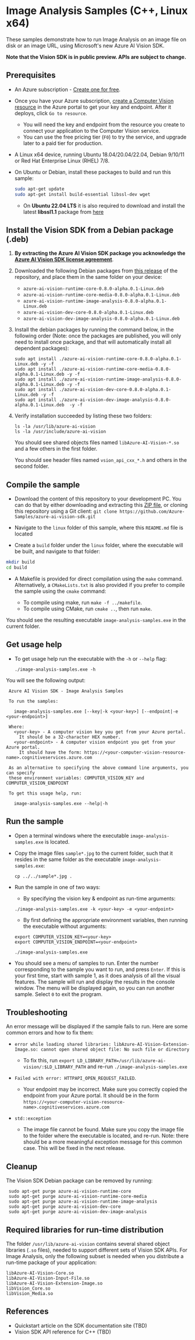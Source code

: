 # Image Analysis Samples (C++, Linux x64)

These samples demonstrate how to run Image Analysis on an image file on disk or an image URL, using Microsoft's new Azure AI Vision SDK.

**Note that the Vision SDK is in public preview. APIs are subject to change.**

## Prerequisites

* An Azure subscription - [Create one for free](https://azure.microsoft.com/free/cognitive-services/).

* Once you have your Azure subscription, [create a Computer Vision resource](https://portal.azure.com/#create/Microsoft.CognitiveServicesComputerVision) in the Azure portal to get your key and endpoint. After it deploys, click `Go to resource`.

  * You will need the key and endpoint from the resource you create to connect your application to the Computer Vision service.
  * You can use the free pricing tier (`F0`) to try the service, and upgrade later to a paid tier for production.

* A Linux x64 device, running Ubuntu 18.04/20.04/22.04, Debian 9/10/11 or Red Hat Enterprise Linux (RHEL) 7/8.

* On Ubuntu or Debian, install these packages to build and run this sample:

  ```sh
  sudo apt-get update
  sudo apt-get install build-essential libssl-dev wget
  ```

  * On **Ubuntu 22.04 LTS** it is also required to download and install the latest **libssl1.1** package from [here](http://security.ubuntu.com/ubuntu/pool/main/o/openssl)

## Install the Vision SDK from a Debian package (.deb)

1. **By extracting the Azure AI Vision SDK package you acknowledge the [Azure AI Vision SDK license agreement](https://aka.ms/azai/vision/license)**.

1. Downloaded the following Debian packages from [this release](https://github.com/Azure-Samples/azure-ai-vision-sdk/releases/tag/0.8.0-alpha.0.33370873) of the repository, and place them in the same folder on your device:
   * `azure-ai-vision-runtime-core-0.8.0-alpha.0.1-Linux.deb`
   * `azure-ai-vision-runtime-core-media-0.8.0-alpha.0.1-Linux.deb`
   * `azure-ai-vision-runtime-image-analysis-0.8.0-alpha.0.1-Linux.deb`
   * `azure-ai-vision-dev-core-0.8.0-alpha.0.1-Linux.deb`
   * `azure-ai-vision-dev-image-analysis-0.8.0-alpha.0.1-Linux.deb`

1. Install the debian packages by running the command below, in the following order (Note: once the packages are published, you will only need to install once package, and that will automatically install all dependent packages):

   ```
   sudo apt install ./azure-ai-vision-runtime-core-0.8.0-alpha.0.1-Linux.deb -y -f
   sudo apt install ./azure-ai-vision-runtime-core-media-0.8.0-alpha.0.1-Linux.deb -y -f
   sudo apt install ./azure-ai-vision-runtime-image-analysis-0.8.0-alpha.0.1-Linux.deb -y -f
   sudo apt install ./azure-ai-vision-dev-core-0.8.0-alpha.0.1-Linux.deb -y -f
   sudo apt install ./azure-ai-vision-dev-image-analysis-0.8.0-alpha.0.1-Linux.deb  -y -f
   ```

1. Verify installation succeeded by listing these two folders:

   ```
   ls -la /usr/lib/azure-ai-vision
   ls -la /usr/include/azure-ai-vision
   ```

   You should see shared objects files named `libAzure-AI-Vision-*.so` and a few others in the first folder.

   You should see header files named `vsion_api_cxx_*.h` and others in the second folder.

## Compile the sample

* Download the content of this repository to your development PC. You can do that by either downloading and extracting this [ZIP file](https://github.com/Azure-Samples/azure-ai-vision-sdk/archive/master.zip), or cloning this repository using a Git client: `git clone https://github.com/Azure-Samples/azure-ai-vision-sdk.git`

* Navigate to the `linux` folder of this sample, where this `README.md` file is located

* Create a `build` folder under the `linux` folder, where the executable will be built, and navigate to that folder:

```sh
mkdir build 
cd build
```

* A Makefile is provided for direct compilation using the `make` command. Alternatively, a `CMakeLists.txt` is also provided if you prefer to compile the sample using the `cmake` command:

  * To compile using make, run `make -f ../makefile`.
  * To compile using CMake, run `cmake ..`, then run `make`.

You should see the resulting executable `image-analysis-samples.exe` in the current folder.

## Get usage help

* To get usage help run the executable with the `-h` or `--help` flag:
    ```
    ./image-analysis-samples.exe -h
    ```

You will see the following output:
```
 Azure AI Vision SDK - Image Analysis Samples

 To run the samples:

   image-analysis-samples.exe [--key|-k <your-key>] [--endpoint|-e <your-endpoint>]

 Where:
   <your-key> - A computer vision key you get from your Azure portal.
     It should be a 32-character HEX number.
   <your-endpoint> - A computer vision endpoint you get from your Azure portal.
     It should have the form: https://<your-computer-vision-resource-name>.cognitiveservices.azure.com

 As an alternative to specifying the above command line arguments, you can specify
 these environment variables: COMPUTER_VISION_KEY and COMPUTER_VISION_ENDPOINT

 To get this usage help, run:

   image-analysis-samples.exe --help|-h
```

## Run the sample

* Open a terminal windows where the executable `image-analysis-samples.exe` is located.

* Copy the image files `sample*.jpg` to the current folder, such that it resides in the same folder as the executable `image-analysis-samples.exe`:
    ```
    cp ../../sample*.jpg .
    ```
    
* Run the sample in one of two ways:
  * By specifying the vision key & endpoint as run-time arguments:
  ```
  ./image-analysis-samples.exe -k <your-key> -e <your-endpoint>
  ```
  * By first defining the appropriate environment variables, then running the executable without arguments:
  ```
  export COMPUTER_VISION_KEY=<your-key>
  export COMPUTER_VISION_ENDPOINT=<your-endpoint>

  ./image-analysis-samples.exe
  ```

* You should see a menu of samples to run. Enter the number corresponding to the sample you want to run, and press `Enter`. If this is your first time, start with sample 1, as it does analysis of all the visual features. The sample will run and display the results in the console window. The menu will be displayed again, so you can run another sample. Select `0` to exit the program.

## Troubleshooting

An error message will be displayed if the sample fails to run. Here are some common errors and how to fix them:

* `error while loading shared libraries: libAzure-AI-Vision-Extension-Image.so: cannot open shared object file: No such file or directory`
  * To fix this, run `export LD_LIBRARY_PATH=/usr/lib/azure-ai-vision/:$LD_LIBRARY_PATH` and re-run `./image-analysis-samples.exe`

* `Failed with error: HTTPAPI_OPEN_REQUEST_FAILED`.
  * Your endpoint may be incorrect. Make sure you correctly copied the endpoint from your Azure portal. It should be in the form `https://<your-computer-vision-resource-name>.cognitiveservices.azure.com`

* `std::exception`
  * The image file cannot be found. Make sure you copy the image file to the folder where the executable is located, and re-run. Note: there should be a more meaningful exception message for this common case. This will be fixed in the next release.

## Cleanup

The Vision SDK Debian package can be removed by running:

```
 sudo apt-get purge azure-ai-vision-runtime-core
 sudo apt-get purge azure-ai-vision-runtime-core-media
 sudo apt-get purge azure-ai-vision-runtime-image-analysis
 sudo apt-get purge azure-ai-vision-dev-core
 sudo apt-get purge azure-ai-vision-dev-image-analysis
```

## Required libraries for run-time distribution

The folder `/usr/lib/azure-ai-vision` contains several shared object libraries (`.so` files), needed to support different sets of Vision SDK APIs. For Image Analysis, only the following subset is needed when you distribute a run-time package of your application:

```
libAzure-AI-Vision-Core.so
libAzure-AI-Vision-Input-File.so
libAzure-AI-Vision-Extension-Image.so
libVision_Core.so
libVision_Media.so
```

## References

* Quickstart article on the SDK documentation site (TBD)
* Vision SDK API reference for C++ (TBD)
